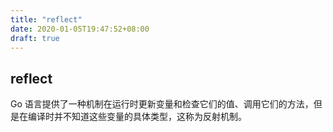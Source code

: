 ```yaml
---
title: "reflect"
date: 2020-01-05T19:47:52+08:00
draft: true
---
```

## reflect
Go 语言提供了一种机制在运行时更新变量和检查它们的值、调用它们的方法，但是在编译时并不知道这些变量的具体类型，这称为反射机制。


